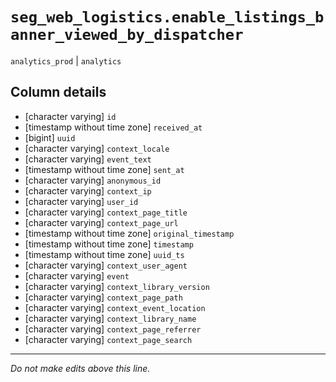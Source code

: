 # `seg_web_logistics.enable_listings_banner_viewed_by_dispatcher`
`analytics_prod` | `analytics`

## Column details
* [character varying] `id`
* [timestamp without time zone] `received_at`
* [bigint]    `uuid`
* [character varying] `context_locale`
* [character varying] `event_text`
* [timestamp without time zone] `sent_at`
* [character varying] `anonymous_id`
* [character varying] `context_ip`
* [character varying] `user_id`
* [character varying] `context_page_title`
* [character varying] `context_page_url`
* [timestamp without time zone] `original_timestamp`
* [timestamp without time zone] `timestamp`
* [timestamp without time zone] `uuid_ts`
* [character varying] `context_user_agent`
* [character varying] `event`
* [character varying] `context_library_version`
* [character varying] `context_page_path`
* [character varying] `context_event_location`
* [character varying] `context_library_name`
* [character varying] `context_page_referrer`
* [character varying] `context_page_search`

-------------------------------------------------------------------------------
*Do not make edits above this line.*
